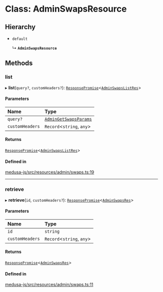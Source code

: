 # Class: AdminSwapsResource

## Hierarchy

- `default`

  ↳ **`AdminSwapsResource`**

## Methods

### list

▸ **list**(`query?`, `customHeaders?`): [`ResponsePromise`](../modules/internal.md#responsepromise)<[`AdminSwapsListRes`](../modules/internal-29.md#adminswapslistres)\>

#### Parameters

| Name | Type |
| :------ | :------ |
| `query?` | [`AdminGetSwapsParams`](internal-29.AdminGetSwapsParams.md) |
| `customHeaders` | `Record`<`string`, `any`\> |

#### Returns

[`ResponsePromise`](../modules/internal.md#responsepromise)<[`AdminSwapsListRes`](../modules/internal-29.md#adminswapslistres)\>

#### Defined in

[medusa-js/src/resources/admin/swaps.ts:19](https://github.com/cloudnepal/medusa/blob/546577a8/packages/medusa-js/src/resources/admin/swaps.ts#L19)

___

### retrieve

▸ **retrieve**(`id`, `customHeaders?`): [`ResponsePromise`](../modules/internal.md#responsepromise)<[`AdminSwapsRes`](../modules/internal-29.md#adminswapsres)\>

#### Parameters

| Name | Type |
| :------ | :------ |
| `id` | `string` |
| `customHeaders` | `Record`<`string`, `any`\> |

#### Returns

[`ResponsePromise`](../modules/internal.md#responsepromise)<[`AdminSwapsRes`](../modules/internal-29.md#adminswapsres)\>

#### Defined in

[medusa-js/src/resources/admin/swaps.ts:11](https://github.com/cloudnepal/medusa/blob/546577a8/packages/medusa-js/src/resources/admin/swaps.ts#L11)
